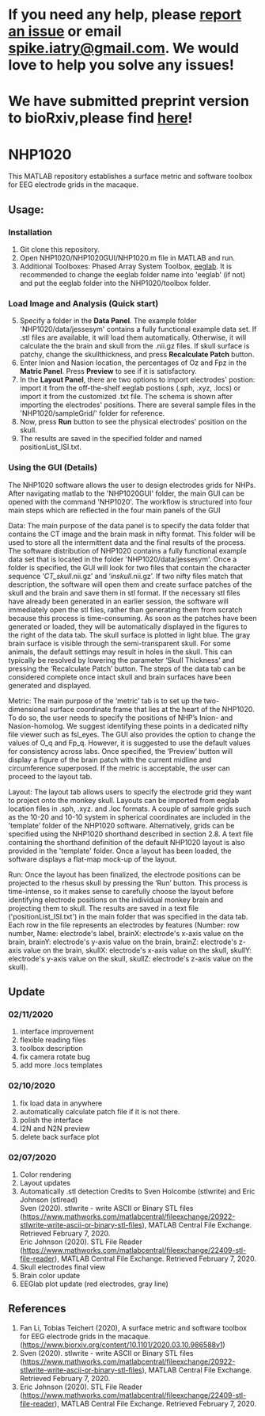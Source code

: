 # If you need any help, please [report an issue](https://github.com/Teichert-Lab/NHP1020/issues) or email spike.iatry@gmail.com. We would love to help you solve any issues!

# We have submitted preprint version to bioRxiv,please find [here](https://www.biorxiv.org/content/10.1101/2020.03.10.986588v1)!

# NHP1020
This MATLAB repository establishes a surface metric and software toolbox for EEG electrode grids in the macaque.

## Usage:
### Installation
1. Git clone this repository.
2. Open NHP1020/NHP1020GUI/NHP1020.m file in MATLAB and run.
3. Additional Toolboxes: Phased Array System Toolbox, [eeglab](https://sccn.ucsd.edu/eeglab/download.php). It is recommended to change the eeglab folder name into 'eeglab' (if not) and put the eeglab folder into the NHP1020/toolbox folder.

### Load Image and Analysis (Quick start)
5. Specify a folder in the **Data Panel**. The example folder 'NHP1020/data/jessesym' contains a fully functional example data set. If .stl files are available, it will load them automatically. Otherwise, it will calculate the the brain and skull from the .nii.gz files. If skull surface is patchy, change the skullthickness, and press **Recalculate Patch** button.
6. Enter Inion and Nasion location, the percentages of Oz and Fpz in the **Matric Panel**. Press **Preview** to see if it is satisfactory. 
7. In the **Layout Panel**, there are two options to import electrodes' postion: import it from the off-the-shelf eeglab postions (.sph, .xyz, .locs) or import it from the customized .txt file. The schema is shown after importing the electrodes' positions. There are several sample files in the 'NHP1020/sampleGrid/' folder for reference.
8. Now, press **Run** button to see the physical electrodes' position on the skull.
9. The results are saved in the specified folder and named positionList_ISI.txt.


### Using the GUI (Details)
The NHP1020 software allows the user to design electrodes grids for NHPs. After navigating matlab to the 'NHP1020GUI' folder, the main GUI can be opened with the command 'NHP1020'. The workflow is structured into four main steps which are reflected in the four main panels of the GUI

Data: The main purpose of the data panel is to specify the data folder that contains the CT image and the brain mask in nifty format. This folder will be used to store all the intermittent data and the final results of the process. The software distribution of NHP1020 contains a fully functional example data set that is located in the folder 'NHP1020/data/jessesym'. Once a folder is specified, the GUI will look for two files that contain the character sequence ‘*CT_skull*.nii.gz’ and ‘*inskull*.nii.gz’. If two nifty files match that description, the software will open them and create surface patches of the skull and the brain and save them in stl format. If the necessary stl files have already been generated in an earlier session, the software will immediately open the stl files, rather than generating them from scratch because this process is time-consuming. As soon as the patches have been generated or loaded, they will be automatically displayed in the figures to the right of the data tab. The skull surface is plotted in light blue. The gray brain surface is visible through the semi-transparent skull. For some animals, the default settings may result in holes in the skull. This can typically be resolved by lowering the parameter ‘Skull Thickness’ and pressing the ‘Recalculate Patch’ button. The steps of the data tab can be considered complete once intact skull and brain surfaces have been generated and displayed.

Metric: The main purpose of the ‘metric’ tab is to set up the two-dimensional surface coordinate frame that lies at the heart of the NHP1020. To do so, the user needs to specify the positions of NHP’s Inion- and Nasion-homolog. We suggest identifying these points in a dedicated nifty file viewer such as fsl_eyes. The GUI also provides the option to change the values of O_q and Fp_q. However, it is suggested to use the default values for consistency across labs. Once specified, the ‘Preview’ button will display a figure of the brain patch with the current midline and circumference superposed. If the metric is acceptable, the user can proceed to the layout tab.

Layout: The layout tab allows users to specify the electrode grid they want to project onto the monkey skull. Layouts can be imported from eeglab location files in .sph, .xyz. and .loc formats. A couple of sample grids such as the 10-20 and 10-10 system in spherical coordinates are included in the 'template’ folder of the NHP1020 software. Alternatively, grids can be specified using the NHP1020 shorthand described in section 2.8. A text file containing the shorthand definition of the default NHP1020 layout is also provided in the 'template' folder. Once a layout has been loaded, the software displays a flat-map mock-up of the layout.

Run: Once the layout has been finalized, the electrode positions can be projected to the rhesus skull by pressing the ‘Run’ button. This process is time-intense, so it makes sense to carefully choose the layout before identifying electrode positions on the individual monkey brain and projecting them to skull. The results are saved in a text file ('positionList\_ISI.txt') in the main folder that was specified in the data tab. Each row in the file represents an electrodes by features (Number: row number, Name: electrode's label, brainX: electrode's x-axis value on the brain, brainY: electrode's y-axis value on the brain, brainZ: electrode's z-axis value on the brain, skullX: electrode's x-axis value on the skull, skullY: electrode's y-axis value on the skull, skullZ: electrode's z-axis value on the skull). 


## Update

### 02/11/2020
1. interface improvement
2. flexible reading files
3. toolbox description
4. fix camera rotate bug
5. add more .locs templates

### 02/10/2020
1. fix load data in anywhere
2. automatically calculate patch file if it is not there.
3. polish the interface
4. I2N and N2N preview
5. delete back surface plot

### 02/07/2020
1. Color rendering
2. Layout updates
3. Automatically .stl detection 
Credits to Sven Holcombe (stlwrite) and Eric Johnson (stlread)  
Sven (2020). stlwrite - write ASCII or Binary STL files (https://www.mathworks.com/matlabcentral/fileexchange/20922-stlwrite-write-ascii-or-binary-stl-files), MATLAB Central File Exchange. Retrieved February 7, 2020.  
Eric Johnson (2020). STL File Reader (https://www.mathworks.com/matlabcentral/fileexchange/22409-stl-file-reader), MATLAB Central File Exchange. Retrieved February 7, 2020.
4. Skull electrodes final view
5. Brain color update
6. EEGlab plot update (red electrodes, gray line)

## References
1. Fan Li, Tobias Teichert (2020), A surface metric and software toolbox for EEG electrode grids in the macaque. (https://www.biorxiv.org/content/10.1101/2020.03.10.986588v1)
2. Sven (2020). stlwrite - write ASCII or Binary STL files (https://www.mathworks.com/matlabcentral/fileexchange/20922-stlwrite-write-ascii-or-binary-stl-files), MATLAB Central File Exchange. Retrieved February 7, 2020.  
3. Eric Johnson (2020). STL File Reader (https://www.mathworks.com/matlabcentral/fileexchange/22409-stl-file-reader), MATLAB Central File Exchange. Retrieved February 7, 2020.
